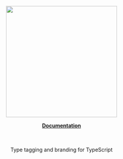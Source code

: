 <p align="center"><a href="https://corets.github.io"><img src="https://corets.github.io/public/logo-github-readme.svg" width="300"/></a></p>

<p align="center"><b><a href="https://corets.github.io/tag">Documentation</a></b><br/><br/><br/></p>

<p align="center">Type tagging and branding for TypeScript</p>
